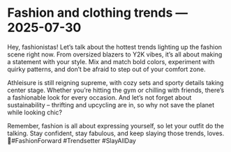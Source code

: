 # Fashion and clothing trends — 2025-07-30

Hey, fashionistas! Let’s talk about the hottest trends lighting up the fashion scene right now. From oversized blazers to Y2K vibes, it’s all about making a statement with your style. Mix and match bold colors, experiment with quirky patterns, and don’t be afraid to step out of your comfort zone.

Athleisure is still reigning supreme, with cozy sets and sporty details taking center stage. Whether you’re hitting the gym or chilling with friends, there’s a fashionable look for every occasion. And let’s not forget about sustainability – thrifting and upcycling are in, so why not save the planet while looking chic?

Remember, fashion is all about expressing yourself, so let your outfit do the talking. Stay confident, stay fabulous, and keep slaying those trends, loves. 💋#FashionForward #Trendsetter #SlayAllDay